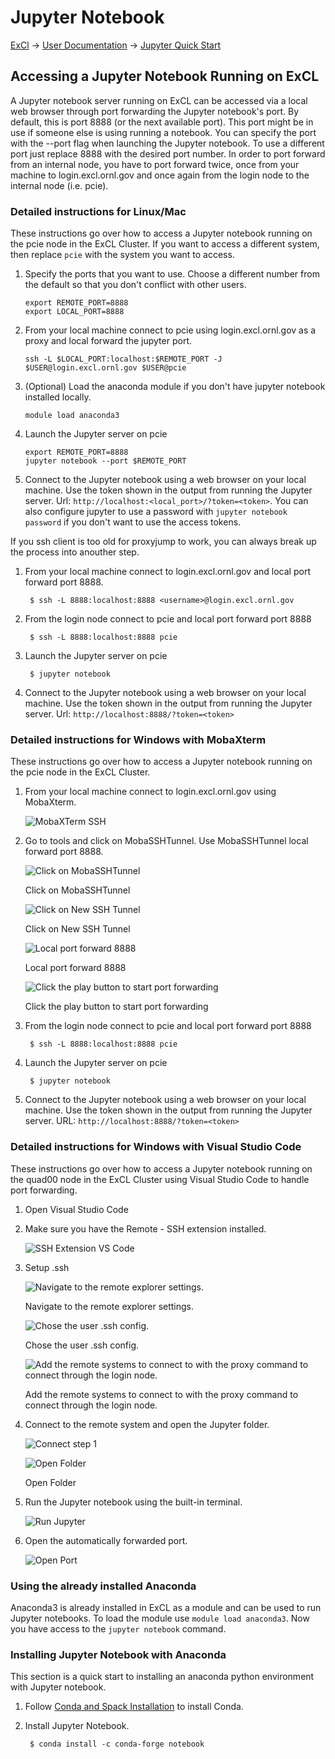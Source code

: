 # Jupyter Notebook

[ExCl](https://docs.excl.ornl.gov) → [User Documentation](../) → [Jupyter Quick Start](jupyter-quick-start.md)

## Accessing a Jupyter Notebook Running on ExCL

A Jupyter notebook server running on ExCL can be accessed via a local web browser through port forwarding the Jupyter notebook's port. By default, this is port 8888 (or the next available port). This port might be in use if someone else is using running a notebook. You can specify the port with the --port flag when launching the Jupyter notebook. To use a different port just replace 8888 with the desired port number. In order to port forward from an internal node, you have to port forward twice, once from your machine to login.excl.ornl.gov and once again from the login node to the internal node (i.e. pcie).

### Detailed instructions for Linux/Mac

These instructions go over how to access a Jupyter notebook running on the pcie node in the ExCL Cluster. If you want to access a different system, then replace `pcie` with the system you want to access.

1.  Specify the ports that you want to use. Choose a different number from the default so that you don't conflict with other users.

    ```
    export REMOTE_PORT=8888
    export LOCAL_PORT=8888
    ```
2.  From your local machine connect to pcie using login.excl.ornl.gov as a proxy and local forward the jupyter port.

    ```
    ssh -L $LOCAL_PORT:localhost:$REMOTE_PORT -J $USER@login.excl.ornl.gov $USER@pcie
    ```

3.  (Optional) Load the anaconda module if you don't have jupyter notebook installed locally.

    ```
    module load anaconda3
    ```
4.  Launch the Jupyter server on pcie

    ```
    export REMOTE_PORT=8888
    jupyter notebook --port $REMOTE_PORT
    ```
5. Connect to the Jupyter notebook using a web browser on your local machine. Use the token shown in the output from running the Jupyter server. Url: `http://localhost:<local_port>/?token=<token>`. You can also configure jupyter to use a password with `jupyter notebook password` if you don't want to use the access tokens.

If you ssh client is too old for proxyjump to work, you can always break up the process into anouther step.

1.  From your local machine connect to login.excl.ornl.gov and local port forward port 8888.

    ```
     $ ssh -L 8888:localhost:8888 <username>@login.excl.ornl.gov
    ```
2.  From the login node connect to pcie and local port forward port 8888

    ```
     $ ssh -L 8888:localhost:8888 pcie
    ```
3.  Launch the Jupyter server on pcie

    ```
     $ jupyter notebook
    ```
4.  Connect to the Jupyter notebook using a web browser on your local machine. Use the token shown in the output from running the Jupyter server. Url: `http://localhost:8888/?token=<token>`

### Detailed instructions for Windows with MobaXterm

These instructions go over how to access a Jupyter notebook running on the pcie node in the ExCL Cluster.

1.  From your local machine connect to login.excl.ornl.gov using MobaXterm.

    ![MobaXTerm SSH](../.gitbook/assets/mobaxterm-ssh.png)
2.  Go to tools and click on MobaSSHTunnel. Use MobaSSHTunnel local forward port 8888.

    ![Click on MobaSSHTunnel](../.gitbook/assets/mobaxterm-ssh-tunnel.png)

    Click on MobaSSHTunnel

    ![Click on New SSH Tunnel](../.gitbook/assets/mobaxterm-new-tunnel.png)

    Click on New SSH Tunnel

    ![Local port forward 8888](../.gitbook/assets/mobaxterm-port-forward.png)

    Local port forward 8888

    ![Click the play button to start port forwarding](../.gitbook/assets/mobaxterm-play.png)

    Click the play button to start port forwarding
3.  From the login node connect to pcie and local port forward port 8888

    ```
     $ ssh -L 8888:localhost:8888 pcie
    ```
4.  Launch the Jupyter server on pcie

    ```
     $ jupyter notebook
    ```
5. Connect to the Jupyter notebook using a web browser on your local machine. Use the token shown in the output from running the Jupyter server. URL: `http://localhost:8888/?token=<token>`

### Detailed instructions for Windows with Visual Studio Code

These instructions go over how to access a Jupyter notebook running on the quad00 node in the ExCL Cluster using Visual Studio Code to handle port forwarding.

1. Open Visual Studio Code
2.  Make sure you have the Remote - SSH extension installed.

    ![SSH Extension VS Code](../.gitbook/assets/visual-code-ssh-extension.png)
3.  Setup .ssh

    ![Navigate to the remote explorer settings.](../.gitbook/assets/visual-code-ssh-setup1.png)

    Navigate to the remote explorer settings.

    ![Chose the user .ssh config.](../.gitbook/assets/visual-code-ssh-setup2.png)

    Chose the user .ssh config.

    ![Add the remote systems to connect to with the proxy command to connect through the login node.](../.gitbook/assets/visual-code-ssh-setup3.png)

    Add the remote systems to connect to with the proxy command to connect through the login node.
4.  Connect to the remote system and open the Jupyter folder.

    ![Connect step 1](../.gitbook/assets/visual-code-connect1.png)

    ![Open Folder](../.gitbook/assets/visual-code-connect2.png)

    Open Folder
5.  Run the Jupyter notebook using the built-in terminal.

    ![Run Jupyter](../.gitbook/assets/visual-code-run.png)
6.  Open the automatically forwarded port.

    ![Open Port](../.gitbook/assets/visual-code-open.png)

### Using the already installed Anaconda

Anaconda3 is already installed in ExCL as a module and can be used to run Jupyter notebooks. To load the module use `module load anaconda3`. Now you have access to the `jupyter notebook` command.

### Installing Jupyter Notebook with Anaconda

This section is a quick start to installing an anaconda python environment with Jupyter notebook.

1. Follow [Conda and Spack Installation](conda-and-spack-installation.md#installing-conda) to install Conda.
2.  Install Jupyter Notebook.

    ```
     $ conda install -c conda-forge notebook
    ```
